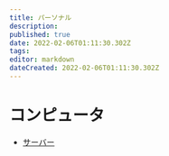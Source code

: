 ```yaml
---
title: パーソナル
description: 
published: true
date: 2022-02-06T01:11:30.302Z
tags: 
editor: markdown
dateCreated: 2022-02-06T01:11:30.302Z
---
```


# コンピュータ

- [サーバー](/ja/personal/server)
